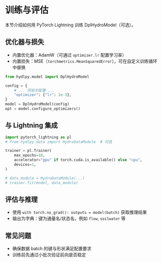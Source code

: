 # 训练与评估

本节介绍如何用 PyTorch Lightning 训练 DplHydroModel（可选）。

## 优化器与损失

- 内置优化器：AdamW（可通过 `optimizer.lr` 配置学习率）
- 内置损失：MSE（`torchmetrics.MeanSquaredError`），可在自定义训练循环中替换

```python
from hydlpy.model import DplHydroModel

config = {
    # ... 同前文配置 ...
    "optimizer": {"lr": 1e-3},
}
model = DplHydroModel(config)
opt = model.configure_optimizers()
```

## 与 Lightning 集成

```python
import pytorch_lightning as pl
# from hydlpy.data import HydroDataModule  # 可选

trainer = pl.Trainer(
    max_epochs=10,
    accelerator="gpu" if torch.cuda.is_available() else "cpu",
    devices=1,
)

# data_module = HydroDataModule(...)
# trainer.fit(model, data_module)
```

## 评估与推理

- 使用 `with torch.no_grad(): outputs = model(batch)` 获取推理结果
- 输出为字典：键为通量名/状态名，例如 `flow`, `soilwater` 等

## 常见问题
- 确保数据 batch 的键与形状满足配置要求
- 训练前先通过小批次验证前向是否稳定

